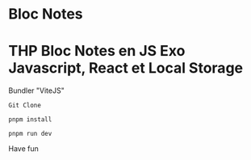 # Bloc Notes
# THP Bloc Notes en JS Exo Javascript, React et Local Storage

Bundler "ViteJS"

`Git Clone`

`pnpm install`


`pnpm run dev`

Have fun

